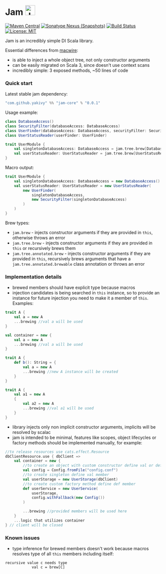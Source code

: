 # Jam <img src="https://www.svgrepo.com/show/128194/jam.svg" height="32px" alt="Jam" />
[![Maven Central](https://img.shields.io/maven-central/v/com.github.yakivy/jam-core_2.13.svg)](https://search.maven.org/search?q=g:com.github.yakivy%20jam)
[![Sonatype Nexus (Snapshots)](https://img.shields.io/nexus/s/https/oss.sonatype.org/com.github.yakivy/jam-core_2.13.svg)](https://oss.sonatype.org/content/repositories/snapshots/com/github/yakivy/jam-core_2.13/)
[![Build Status](https://travis-ci.com/yakivy/jam.svg?branch=master)](https://travis-ci.com/yakivy/jam)
[![License: MIT](https://img.shields.io/badge/License-MIT-yellow.svg)](https://opensource.org/licenses/MIT)

Jam is an incredibly simple DI Scala library.

Essential differences from [macwire](https://github.com/softwaremill/macwire):
- is able to inject a whole object tree, not only constructor arguments
- can be easily migrated on Scala 3, since doesn't use context scans
- incredibly simple: 3 exposed methods, ~50 lines of code

### Quick start
Latest stable jam dependency:
```scala
"com.github.yakivy" %% "jam-core" % "0.0.1"
```
Usage example:
```scala
class DatabaseAccess()
class SecurityFilter(databaseAccess: DatabaseAccess)
class UserFinder(databaseAccess: DatabaseAccess, securityFilter: SecurityFilter)
class UserStatusReader(userFinder: UserFinder)

trait UserModule {
    val singletonDatabaseAccess: DatabaseAccess = jam.tree.brew[DatabaseAccess]
    val userStatusReader: UserStatusReader = jam.tree.brew[UserStatusReader]
}
```
Macro output:
```scala
trait UserModule {
    val singletonDatabaseAccess: DatabaseAccess = new DatabaseAccess()
    val userStatusReader: UserStatusReader = new UserStatusReader(
        new UserFinder(
            singletonDatabaseAccess,
            new SecurityFilter(singletonDatabaseAccess)
        )
    )
}
```
Brew types:
- `jam.brew` - injects constructor arguments if they are provided in `this`, otherwise throws an error
- `jam.tree.brew` - injects constructor arguments if they are provided in `this` or recursively brews them
- `jam.tree.annotated.brew` - injects constructor arguments if they are provided in `this`, recursively brews arguments that have a `jam.tree.annotated.brewable` class annotation or throws an error
### Implementation details 
- brewed members should have explicit type because macros
- injection candidates is being searched in `this` instance, so to provide an instance for future injection you need to make it a member of `this`. Examples:
```scala
trait A {
    val a = new A
    ...brewing //val a will be used
}

val container = new {
    val a = new A
    ...brewing //val a will be used
}

trait A {
    def b(): String = {
        val a = new A
        ...brewing //new A instance will be created
    }
}

trait A {
    val a1 = new A
    {
        val a2 = new A
        ...brewing //val a1 will be used
    }
}
```
- library injects only non implicit constructor arguments, implicits will be resolved by scalac
- jam is intended to be minimal, features like scopes, object lifecycles or factory methods should be implemented manually, for example:
```scala
//to release resources use cats.effect.Resource
dbClientResource.use { dbClient =>
    val container = new {
        //to create an object with custom constructor define val or def member
        val config = Config.fromFile("config.conf")
        //to create singleton define val member
        val userStorage = new UserStorage(dbClient)
        //to create custom factory method define def member
        def userService = new UserService(
            userStorage,
            config.withFallback(new Config())
        )

        ...brewing //provided members will be used here
    }
    ...logic that utilizes container
} // client will be closed
```
### Known issues 
- type inference for brewed members doesn't work because macros resolves type of all `this` members including itself:
```
recursive value c needs type
            val c = brew[C]
```
